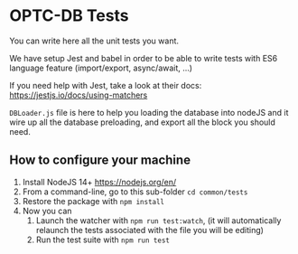 # OPTC-DB Tests

You can write here all the unit tests you want.

We have setup Jest and babel in order to be able to write tests with ES6 language feature (import/export, async/await, ...)

If you need help with Jest, take a look at their docs: <https://jestjs.io/docs/using-matchers>

`DBLoader.js` file is here to help you loading the database into nodeJS and it wire up all the database preloading, and export all the block you should need.

## How to configure your machine

1. Install NodeJS 14+ <https://nodejs.org/en/>
2. From a command-line, go to this sub-folder `cd common/tests`
3. Restore the package with `npm install`
4. Now you can
   1. Launch the watcher with `npm run test:watch`, (it will automatically relaunch the tests associated with the file you will be editing)
   2. Run the test suite with `npm run test`
